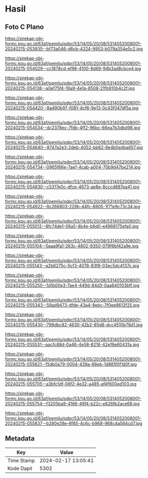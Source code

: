 # Hasil

## Foto C Plano

https://sirekap-obj-formc.kpu.go.id/63af/pemilu/pdpr/53/14/05/20/08/5314052008001-20240215-053935--bf73a046-d6cb-4324-9953-b079a354e5c2.jpg

https://sirekap-obj-formc.kpu.go.id/63af/pemilu/pdpr/53/14/05/20/08/5314052008001-20240215-054029--cc1878cd-ef96-4100-8d69-94b3ad8cbce4.jpg

https://sirekap-obj-formc.kpu.go.id/63af/pemilu/pdpr/53/14/05/20/08/5314052008001-20240215-054138--a0ef75f4-19a9-4e1a-8508-21fb910b4c2f.jpg

https://sirekap-obj-formc.kpu.go.id/63af/pemilu/pdpr/53/14/05/20/08/5314052008001-20240215-054420--8a490b97-f081-4cf6-9e13-0c43f047df5a.jpg

https://sirekap-obj-formc.kpu.go.id/63af/pemilu/pdpr/53/14/05/20/08/5314052008001-20240215-054534--dc2378ec-7fdb-4ff2-96bc-66ea7b3dbd98.jpg

https://sirekap-obj-formc.kpu.go.id/63af/pemilu/pdpr/53/14/05/20/08/5314052008001-20240215-054640--8747a2e3-2deb-4052-bb82-8e4b5edba857.jpg

https://sirekap-obj-formc.kpu.go.id/63af/pemilu/pdpr/53/14/05/20/08/5314052008001-20240215-054734--0965f66e-7ae1-4cab-a004-70b9d47be214.jpg

https://sirekap-obj-formc.kpu.go.id/63af/pemilu/pdpr/53/14/05/20/08/5314052008001-20240215-054830--c5317e0c-dfce-4673-ae8e-8cccd887ea41.jpg

https://sirekap-obj-formc.kpu.go.id/63af/pemilu/pdpr/53/14/05/20/08/5314052008001-20240215-054922--8c266803-229b-44fc-8805-1f71e9c73c34.jpg

https://sirekap-obj-formc.kpu.go.id/63af/pemilu/pdpr/53/14/05/20/08/5314052008001-20240215-055012--8fc74de1-06a5-4b4e-b6d0-e4968175efa0.jpg

https://sirekap-obj-formc.kpu.go.id/63af/pemilu/pdpr/53/14/05/20/08/5314052008001-20240215-055104--0aaa9fa1-263c-4802-9350-079f6bf42a9e.jpg

https://sirekap-obj-formc.kpu.go.id/63af/pemilu/pdpr/53/14/05/20/08/5314052008001-20240215-055143--a2b6275c-5cf3-4078-83f8-03ec5dc4137c.jpg

https://sirekap-obj-formc.kpu.go.id/63af/pemilu/pdpr/53/14/05/20/08/5314052008001-20240215-055250--1d1b00e3-7ae4-449d-84d3-0aa640103bff.jpg

https://sirekap-obj-formc.kpu.go.id/63af/pemilu/pdpr/53/14/05/20/08/5314052008001-20240215-055343--59ad9473-dfde-43a4-8ebc-7f0ee8612f25.jpg

https://sirekap-obj-formc.kpu.go.id/63af/pemilu/pdpr/53/14/05/20/08/5314052008001-20240215-055430--798dbc82-4630-42b2-85d8-dcc4510b78d1.jpg

https://sirekap-obj-formc.kpu.go.id/63af/pemilu/pdpr/53/14/05/20/08/5314052008001-20240215-055531--aacfc88d-0a46-4e58-8216-42e19e60431a.jpg

https://sirekap-obj-formc.kpu.go.id/63af/pemilu/pdpr/53/14/05/20/08/5314052008001-20240215-055621--f5db0a79-0004-439a-88eb-1d881f0f1d0f.jpg

https://sirekap-obj-formc.kpu.go.id/63af/pemilu/pdpr/53/14/05/20/08/5314052008001-20240215-055705--a3bfc1df-06f2-4e32-a485-af4f600ed103.jpg

https://sirekap-obj-formc.kpu.go.id/63af/pemilu/pdpr/53/14/05/20/08/5314052008001-20240215-055754--f3205ba9-4166-49f4-b22c-e626fb2ace68.jpg

https://sirekap-obj-formc.kpu.go.id/63af/pemilu/pdpr/53/14/05/20/08/5314052008001-20240215-055837--b280e28e-6f85-4c6c-b968-968c4a584cd7.jpg


## Metadata

| Key        | Value               |
| ---------- | ------------------- |
| Time Stamp | 2024-02-17 13:05:41 |
| Kode Dapil | 5302                |




